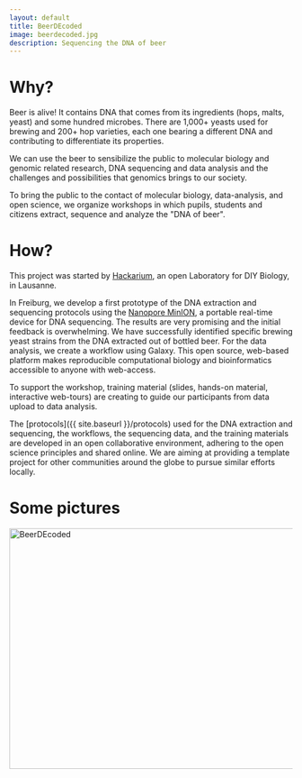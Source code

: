 ```yaml
---
layout: default
title: BeerDEcoded
image: beerdecoded.jpg
description: Sequencing the DNA of beer
---
```


# Why?

Beer is alive! It contains DNA that comes from its ingredients (hops, malts, yeast) and some hundred microbes. There are 1,000+ yeasts used for brewing and 200+ hop varieties, each one bearing a different DNA and contributing to differentiate its properties.

We can use the beer to sensibilize the public to molecular biology and genomic related research, DNA sequencing and data analysis and the challenges and possibilities that genomics brings to our society.

To bring the public to the contact of molecular biology, data-analysis, and open science, we organize workshops in which pupils, students and citizens extract, sequence and analyze the "DNA of beer".

# How?

This project was started by [Hackarium](http://www.hackuarium.ch/en/beerdecoded/), an open Laboratory for DIY Biology, in Lausanne.

In Freiburg, we develop a first prototype of the DNA extraction and sequencing protocols using the [Nanopore MinION](https://nanoporetech.com/products/minion), a portable real-time device for DNA sequencing. The results are very promising and the initial feedback is overwhelming. We have successfully identified specific brewing yeast strains from the DNA extracted out of bottled beer. For the data analysis, we create a workflow using Galaxy. This open source, web-based platform makes reproducible computational biology and bioinformatics accessible to anyone with web-access.

To support the workshop, training material (slides, hands-on material, interactive web-tours) are creating to guide our participants from data upload to data analysis.

The [protocols]({{ site.baseurl }}/protocols) used for the DNA extraction and sequencing, the workflows, the sequencing data, and the training materials are developed in an open collaborative environment, adhering to the open science principles and shared online. We are aiming at providing a template project for other communities around the globe to pursue similar efforts locally.

# Some pictures

<a data-flickr-embed="true" data-header="true" data-footer="true"  href="https://www.flickr.com/gp/134305289@N03/k6D258" title="BeerDEcoded"><img src="https://farm5.staticflickr.com/4911/31004778017_d26bdf3450_z.jpg" width="640" height="427" alt="BeerDEcoded"></a><script async src="//embedr.flickr.com/assets/client-code.js" charset="utf-8"></script>
